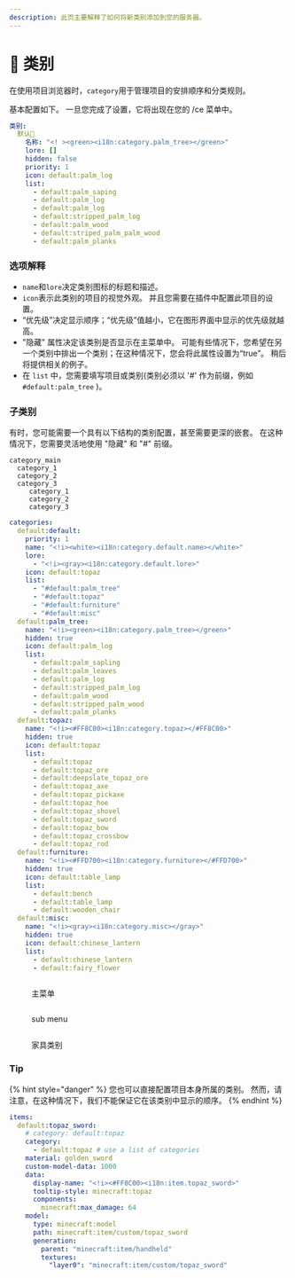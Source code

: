 ```yaml
---
description: 此页主要解释了如何将新类别添加到您的服务器。
---
```


# 📂 类别

在使用项目浏览器时，`category`用于管理项目的安排顺序和分类规则。

基本配置如下。 一旦您完成了设置，它将出现在您的 /ce 菜单中。

```yaml
类别:
  默认🌴
    名称: "<! ><green><i18n:category.palm_tree></green>"
    lore: []
    hidden: false
    priority: 1
    icon: default:palm_log
    list:
      - default:palm_saping
      - default:palm_log
      - default:palm_log
      - default:stripped_palm_log
      - default:palm_wood
      - default:striped_palm_palm_wood
      - default:palm_planks
```

### 选项解释

- `name`和`lore`决定类别图标的标题和描述。
- `icon`表示此类别的项目的视觉外观。 并且您需要在插件中配置此项目的设置。
- “优先级”决定显示顺序；“优先级”值越小，它在图形界面中显示的优先级就越高。
- "隐藏" 属性决定该类别是否显示在主菜单中。 可能有些情况下，您希望在另一个类别中排出一个类别；在这种情况下，您会将此属性设置为“true”。 稍后将提供相关的例子。
- 在 `list` 中，您需要填写项目或类别(类别必须以 '#' 作为前缀，例如`#default:palm_tree` )。

### 子类别

有时，您可能需要一个具有以下结构的类别配置，甚至需要更深的嵌套。 在这种情况下，您需要灵活地使用 "隐藏" 和 "#" 前缀。

```
category_main
  category_1
  category_2
  category_3
     category_1
     category_2
     category_3
```

```yaml
categories:
  default:default:
    priority: 1
    name: "<!i><white><i18n:category.default.name></white>"
    lore:
      - "<!i><gray><i18n:category.default.lore>"
    icon: default:topaz
    list:
      - "#default:palm_tree"
      - "#default:topaz"
      - "#default:furniture"
      - "#default:misc"
  default:palm_tree:
    name: "<!i><green><i18n:category.palm_tree></green>"
    hidden: true
    icon: default:palm_log
    list:
      - default:palm_sapling
      - default:palm_leaves
      - default:palm_log
      - default:stripped_palm_log
      - default:palm_wood
      - default:stripped_palm_wood
      - default:palm_planks
  default:topaz:
    name: "<!i><#FF8C00><i18n:category.topaz></#FF8C00>"
    hidden: true
    icon: default:topaz
    list:
      - default:topaz
      - default:topaz_ore
      - default:deepslate_topaz_ore
      - default:topaz_axe
      - default:topaz_pickaxe
      - default:topaz_hoe
      - default:topaz_shovel
      - default:topaz_sword
      - default:topaz_bow
      - default:topaz_crossbow
      - default:topaz_rod
  default:furniture:
    name: "<!i><#FFD700><i18n:category.furniture></#FFD700>"
    hidden: true
    icon: default:table_lamp
    list:
      - default:bench
      - default:table_lamp
      - default:wooden_chair
  default:misc:
    name: "<!i><gray><i18n:category.misc></gray>"
    hidden: true
    icon: default:chinese_lantern
    list:
      - default:chinese_lantern
      - default:fairy_flower
```

<figure><img src="https://content.gitbook.com/content/OgvQ1fEJPROp7131PPlK/blobs/rcDhHCdZZA6vSyoL1mnX/image.png" alt=""><figcaption><p>主菜单</p></figcaption></figure>

<figure><img src="https://content.gitbook.com/content/OgvQ1fEJPROp7131PPlK/blobs/6je6hSGuuxseDsIEwsTS/image.png" alt=""><figcaption><p>sub menu</p></figcaption></figure>

<figure><img src="https://content.gitbook.com/content/OgvQ1fEJPROp7131PPlK/blobs/hZqKvQdnJcinwlIa9tae/image.png" alt=""><figcaption><p>家具类别</p></figcaption></figure>

### Tip

{% hint style="danger" %}
您也可以直接配置项目本身所属的类别。 然而，请注意，在这种情况下，我们不能保证它在该类别中显示的顺序。
{% endhint %}

```yaml
items:
  default:topaz_sword:
    # category: default:topaz 
    category:
      - default:topaz # use a list of categories
    material: golden_sword
    custom-model-data: 1000
    data:
      display-name: "<!i><#FF8C00><i18n:item.topaz_sword>"
      tooltip-style: minecraft:topaz
      components:
        minecraft:max_damage: 64
    model:
      type: minecraft:model
      path: minecraft:item/custom/topaz_sword
      generation:
        parent: "minecraft:item/handheld"
        textures:
          "layer0": "minecraft:item/custom/topaz_sword"
```
